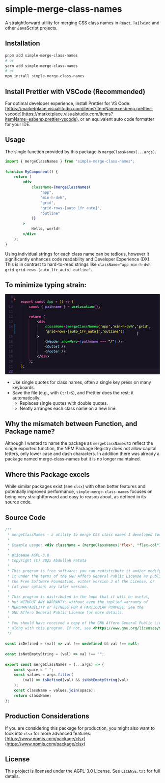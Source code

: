 # simple-merge-class-names

A straightforward utility for merging CSS class names in `React`, `Tailwind` and other JavaScript projects.

## Installation

```bash
pnpm add simple-merge-class-names
# or
yarn add simple-merge-class-names
# or
npm install simple-merge-class-names
```

## Install Prettier with VSCode (Recommended)

For optimal developer experience, install Prettier for VS Code: [https://marketplace.visualstudio.com/items?itemName=esbenp.prettier-vscode](https://marketplace.visualstudio.com/items?itemName=esbenp.prettier-vscode), or an equivalent auto code formatter for your IDE.

## Usage

The single function provided by this package is `mergeClassNames(...args)`.

```jsx
import { mergeClassNames } from "simple-merge-class-names";

function MyComponent() {
    return (
        <div
            className={mergeClassNames(
                "app",
                "min-h-dvh",
                "grid",
                "grid-rows-[auto_1fr_auto]",
                "outline"
            )}
        >
            Hello, world!
        </div>
    );
}
```

Using individual strings for each class name can be tedious, however it significantly enhances code readability and Developer Experience (DX). This is in contrast to hard-to-read strings like `className="app min-h-dvh grid grid-rows-[auto_1fr_auto] outline"`.

## To minimize typing strain:

![Screen recording of optimal DX in action: using this package with Prettier as it neatly arranges each class name on a new line](./Reduce%20typing%20strain.gif)

-   Use single quotes for class names, often a single key press on many keyboards.
-   Save the file (e.g., with `Ctrl+S`), and Prettier does the rest; it automatically:
    -   Replaces single quotes with double quotes.
    -   Neatly arranges each class name on a new line.

## Why the mismatch between Function, and Package name?

Although I wanted to name the package as `mergeClassNames` to reflect the single exported function, the NPM Package Registry does not allow capital letters, only lower case and dash characters. In addition there was already a package named merge-class-names but it is no longer maintained.

## Where this Package excels

While similar packages exist (see `clsx`) with often better features and potentially improved performance, `simple-merge-class-names` focuses on being very straightforward and easy to reason about, as defined in its source code.

## Source Code

```javascript
/**
 * mergeClassNames - a utility to merge CSS class names I developed for use in my `React` + `Tailwind` projects. Use it in conjunction with an auto-formatting tool like `Prettier`
 *
 * Example usage: <div className = {mergeClassNames("flex", "flex-col")}/>
 *
 * @license AGPL-3.0
 * Copyright (C) 2025 Abdullah Fatota
 *
 * This program is free software: you can redistribute it and/or modify
 * it under the terms of the GNU Affero General Public License as published by
 * the Free Software Foundation, either version 3 of the License, or
 * (at your option) any later version.
 *
 * This program is distributed in the hope that it will be useful,
 * but WITHOUT ANY WARRANTY; without even the implied warranty of
 * MERCHANTABILITY or FITNESS FOR A PARTICULAR PURPOSE. See the
 * GNU Affero General Public License for more details.
 *
 * You should have received a copy of the GNU Affero General Public License
 * along with this program. If not, see <https://www.gnu.org/licenses/>.
 */

const isDefined = (val) => val !== undefined && val !== null;

const isNotEmptyString = (val) => val !== "";

export const mergeClassNames = (...args) => {
    const space = " ";
    const values = args.filter(
        (val) => isDefined(val) && isNotEmptyString(val)
    );
    const className = values.join(space);
    return className;
};
```

## Production Considerations

If you are considering this package for production, you might also want to look into `clsx` for more advanced features: [https://www.npmjs.com/package/clsx](https://www.npmjs.com/package/clsx)

## License

This project is licensed under the AGPL-3.0 License. See `LICENSE.txt` for full details.
